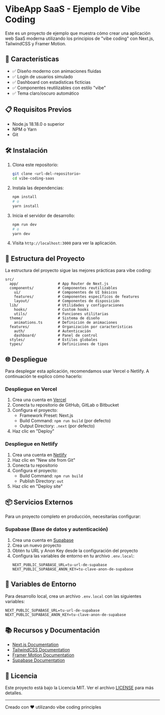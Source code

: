 # VibeApp SaaS - Ejemplo de Vibe Coding

Este es un proyecto de ejemplo que muestra cómo crear una aplicación web SaaS moderna utilizando los principios de "vibe coding" con Next.js, TailwindCSS y Framer Motion.

## 🚀 Características

- ✅ Diseño moderno con animaciones fluidas
- ✅ Login de usuarios simulado
- ✅ Dashboard con estadísticas ficticias
- ✅ Componentes reutilizables con estilo "vibe"
- ✅ Tema claro/oscuro automático

## 📋 Requisitos Previos

- Node.js 18.18.0 o superior
- NPM o Yarn
- Git

## 🛠️ Instalación

1. Clona este repositorio:
   ```bash
   git clone <url-del-repositorio>
   cd vibe-coding-saas
   ```

2. Instala las dependencias:
   ```bash
   npm install
   # o
   yarn install
   ```

3. Inicia el servidor de desarrollo:
   ```bash
   npm run dev
   # o
   yarn dev
   ```

4. Visita `http://localhost:3000` para ver la aplicación.

## 🔧 Estructura del Proyecto

La estructura del proyecto sigue las mejores prácticas para vibe coding:

```
src/
  app/                  # App Router de Next.js
  components/           # Componentes reutilizables
    ui/                 # Componentes de UI básicos
    features/           # Componentes específicos de features
    layout/             # Componentes de disposición
  lib/                  # Utilidades y configuraciones
    hooks/              # Custom hooks
    utils/              # Funciones utilitarias
  theme/                # Sistema de diseño
    animations.ts       # Definición de animaciones
  features/             # Organización por características
    auth/               # Autenticación
    dashboard/          # Panel de control
  styles/               # Estilos globales
  types/                # Definiciones de tipos
```

## 🌐 Despliegue

Para desplegar esta aplicación, recomendamos usar Vercel o Netlify. A continuación te explico cómo hacerlo:

### Despliegue en Vercel

1. Crea una cuenta en [Vercel](https://vercel.com)
2. Conecta tu repositorio de GitHub, GitLab o Bitbucket
3. Configura el proyecto:
   - Framework Preset: Next.js
   - Build Command: `npm run build` (por defecto)
   - Output Directory: `.next` (por defecto)
4. Haz clic en "Deploy"

### Despliegue en Netlify

1. Crea una cuenta en [Netlify](https://netlify.com)
2. Haz clic en "New site from Git"
3. Conecta tu repositorio
4. Configura el proyecto:
   - Build Command: `npm run build`
   - Publish Directory: `out`
5. Haz clic en "Deploy site"

## 📦 Servicios Externos

Para un proyecto completo en producción, necesitarías configurar:

### Supabase (Base de datos y autenticación)

1. Crea una cuenta en [Supabase](https://supabase.io)
2. Crea un nuevo proyecto
3. Obtén tu URL y Anon Key desde la configuración del proyecto
4. Configura las variables de entorno en tu archivo `.env.local`:
   ```
   NEXT_PUBLIC_SUPABASE_URL=tu-url-de-supabase
   NEXT_PUBLIC_SUPABASE_ANON_KEY=tu-clave-anon-de-supabase
   ```

## 🔐 Variables de Entorno

Para desarrollo local, crea un archivo `.env.local` con las siguientes variables:

```
NEXT_PUBLIC_SUPABASE_URL=tu-url-de-supabase
NEXT_PUBLIC_SUPABASE_ANON_KEY=tu-clave-anon-de-supabase
```

## 📚 Recursos y Documentación

- [Next.js Documentation](https://nextjs.org/docs)
- [TailwindCSS Documentation](https://tailwindcss.com/docs)
- [Framer Motion Documentation](https://www.framer.com/motion/)
- [Supabase Documentation](https://supabase.com/docs)

## 📝 Licencia

Este proyecto está bajo la Licencia MIT. Ver el archivo [LICENSE](LICENSE) para más detalles.

---

Creado con ❤️ utilizando vibe coding principles
